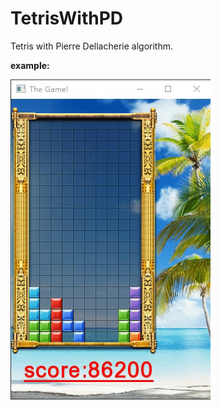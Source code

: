 # TetrisWithPD
Tetris with Pierre Dellacherie algorithm.

**example:**

![GIF](https://github.com/Ambcr/TetrisWithPD/blob/main/GIF.gif)

